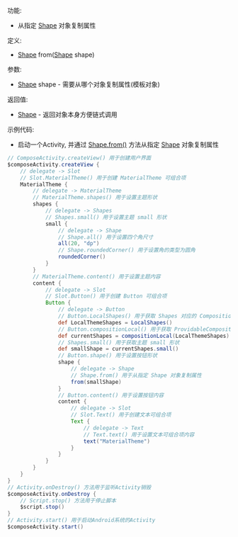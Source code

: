 功能:

+ 从指定 [Shape](/API/UI/Compose/Theme/Shape/Shape/README.md) 对象复制属性

定义:

+ [Shape](/API/UI/Compose/Theme/Shape/Shape/README.md) from([Shape](/API/UI/Compose/Theme/Shape/Shape/README.md)
  shape)

参数:

+ [Shape](/API/UI/Compose/Theme/Shape/Shape/README.md) shape - 需要从哪个对象复制属性(模板对象)

返回值:

+ [Shape](/API/UI/Compose/Theme/Shape/Shape/README.md) - 返回对象本身方便链式调用

示例代码:

+ 启动一个Activity, 并通过 [Shape.from()](/API/UI/Compose/Theme/Shape/Shape/README.md?id=from)
  方法从指定 [Shape](/API/UI/Compose/Theme/Shape/Shape/README.md) 对象复制属性

```groovy
// ComposeActivity.createView() 用于创建用户界面
$composeActivity.createView {
    // delegate -> Slot
    // Slot.MaterialTheme() 用于创建 MaterialTheme 可组合项
    MaterialTheme {
        // delegate -> MaterialTheme
        // MaterialTheme.shapes() 用于设置主题形状
        shapes {
            // delegate -> Shapes
            // Shapes.small() 用于设置主题 small 形状
            small {
                // delegate -> Shape
                // Shape.all() 用于设置四个角尺寸
                all(20, "dp")
                // Shape.roundedCorner() 用于设置角的类型为圆角
                roundedCorner()
            }
        }
        // MaterialTheme.content() 用于设置主题内容
        content {
            // delegate -> Slot
            // Slot.Button() 用于创建 Button 可组合项
            Button {
                // delegate -> Button
                // Button.LocalShapes() 用于获取 Shapes 对应的 CompositionLocal 对象
                def LocalThemeShapes = LocalShapes()
                // Button.compositionLocal() 用于获取 ProvidableCompositionLocal 的值
                def currentShapes = compositionLocal(LocalThemeShapes)
                // Shapes.small() 用于获取主题 small 形状
                def smallShape = currentShapes.small()
                // Button.shape() 用于设置按钮形状
                shape {
                    // delegate -> Shape
                    // Shape.from() 用于从指定 Shape 对象复制属性
                    from(smallShape)
                }
                // Button.content() 用于设置按钮内容
                content {
                    // delegate -> Slot
                    // Slot.Text() 用于创建文本可组合项
                    Text {
                        // delegate -> Text
                        // Text.text() 用于设置文本可组合项内容
                        text("MaterialTheme")
                    }
                }
            }
        }
    }
}
// Activity.onDestroy() 方法用于监听Activity销毁
$composeActivity.onDestroy {
    // Script.stop() 方法用于停止脚本
    $script.stop()
}
// Activity.start() 用于启动Android系统的Activity
$composeActivity.start()
```